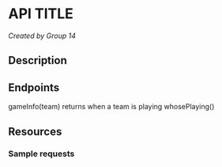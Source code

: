 # API TITLE
*Created by Group 14*

## Description

## Endpoints
gameInfo(team) returns when a team is playing
whosePlaying()  


## Resources

### Sample requests

